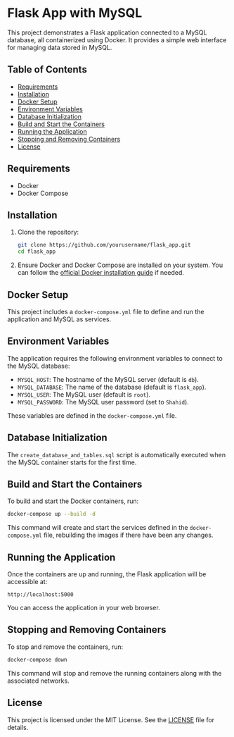 # Flask App with MySQL

This project demonstrates a Flask application connected to a MySQL database, all containerized using Docker. It provides a simple web interface for managing data stored in MySQL.

## Table of Contents

- [Requirements](#requirements)
- [Installation](#installation)
- [Docker Setup](#docker-setup)
- [Environment Variables](#environment-variables)
- [Database Initialization](#database-initialization)
- [Build and Start the Containers](#build-and-start-the-containers)
- [Running the Application](#running-the-application)
- [Stopping and Removing Containers](#stopping-and-removing-containers)
- [License](#license)

## Requirements

- Docker
- Docker Compose

## Installation

1. Clone the repository:
   ```bash
   git clone https://github.com/yourusername/flask_app.git
   cd flask_app
   ```

2. Ensure Docker and Docker Compose are installed on your system. You can follow the [official Docker installation guide](https://docs.docker.com/get-docker/) if needed.

## Docker Setup

This project includes a `docker-compose.yml` file to define and run the application and MySQL as services.

## Environment Variables

The application requires the following environment variables to connect to the MySQL database:

- `MYSQL_HOST`: The hostname of the MySQL server (default is `db`).
- `MYSQL_DATABASE`: The name of the database (default is `flask_app`).
- `MYSQL_USER`: The MySQL user (default is `root`).
- `MYSQL_PASSWORD`: The MySQL user password (set to `Shahid`).

These variables are defined in the `docker-compose.yml` file.

## Database Initialization

The `create_database_and_tables.sql` script is automatically executed when the MySQL container starts for the first time.

## Build and Start the Containers

To build and start the Docker containers, run:

```bash
docker-compose up --build -d
```

This command will create and start the services defined in the `docker-compose.yml` file, rebuilding the images if there have been any changes.



## Running the Application

Once the containers are up and running, the Flask application will be accessible at:

```
http://localhost:5000
```

You can access the application in your web browser.

## Stopping and Removing Containers

To stop and remove the containers, run:

```bash
docker-compose down
```

This command will stop and remove the running containers along with the associated networks.
## License

This project is licensed under the MIT License. See the [LICENSE](LICENSE) file for details.

